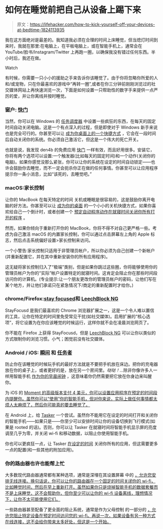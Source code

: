 # 如何在睡觉前把自己从设备上踢下来

> 原文：<https://lifehacker.com/how-to-kick-yourself-off-your-devices-at-bedtime-1824113935>

我在这方面绝对是最差的。我知道我必须在合理的时间上床睡觉，但当熄灯时间到来时，我就在那里:在电脑上，在平板电脑上，或在智能手机上，通常会在 YouTube/脸书/Instagram/Twitter 上再跑一圈，以确保我没有错过任何东西。半小时后，我还在做。

Watch

有时候，你需要一只小小的援助之手来告诉你该睡觉了。由于你将忽略你所爱的人和/或宠物，只在你最喜欢的游戏中“再转一圈”,或者在你三分钟前刚刚浏览过的社交媒体网站上再快速浏览一次，下面是如何设置一只帮助性的数字手来提供一点严厉的爱，并让你离线并按时睡觉。

### 窗户: [快门](https://www.den4b.com/products/shutter)

当然，你可以在 Windows 的 [任务调度器](https://lifehacker.com/how-can-i-start-and-shut-down-my-computer-automatically-5831504) 中设置一些疯狂的东西，在每天的固定时间自动关闭电脑。这是一个有点深入的过程，但是即使对于 Windows 新手来说也是完全可行的。你甚至可以让 [成为你桌面上的一个快捷方式](https://www.reddit.com/r/LifeProTips/comments/4m6ca2/lpt_set_a_shutdown_timer_in_windows_with_no/d3syj1v/) ，它会在一段时间后自动关闭你的系统。你必须自己激活它，但这是一个伟大的死亡开关。

也就是说，我发现 den4b 的免费应用 [快门](https://www.den4b.com/products/shutter) 一样有效，而且好用很多。安装它，你将有两个选项可以设置:一个触发器(比如每天的固定时间)和一个动作(关闭你的电脑)。如果你感觉没那么紧张，你可以让你的系统在设定的时间自动锁定——也许会鼓励你去睡觉，而不一定会扼杀你正在做的任何事情。你甚至可以让应用程序提示你一条小消息，比如“该死的，去睡觉吧。”

### macOS:家长控制

让你的 MacBook 在每天特定的时间 关机或睡眠是很容易的，这是鼓励你离开电脑的好方法。你甚至可以让 [成为你的桌面](https://www.cnet.com/how-to/how-to-put-a-sleep-timer-shortcut-on-your-mac-desktop/) 的一个小小的关机快捷方式，如果你喜欢给自己一个倒计时，或者创建一个 [预定自动程序动作](http://dailymactips.com/automate-your-mac-to-run-scheduled-tasks/)[在就寝时间关闭你所有打开的程序](https://lifehacker.com/quickly-quit-all-running-mac-applications-with-this-aut-5991690) 。

然而，如果你倾向于重新打开你的 MacBook，你将不得不对自己更严格一些。考虑为自己激活 macOS 的内置家长控制，你可以通过点击屏幕左上角的 Apple 标志，然后点击系统偏好设置>家长控制来访问。

一个小警告:家长控制只适用于非管理员帐户，所以你必须为自己创建一个新帐户(并重新配置它，并在其中重新安装你的所有应用程序)。

这无疑将家长控制归入了“极端”类别，但是如果你跳过这些圈，你将能够使用你的管理员帐户为你的“实际”帐户设置特定的就寝时间。这肯定会阻止你在那些时间段访问你的计算机。(专业提示:让一个朋友更改你的管理员帐户的密码，让他们写在某个地方，并让他们承诺只在紧急情况下/商定的重新配置时才给你。)

### chrome/Firefox:[stay focused](https://chrome.google.com/webstore/detail/stayfocusd/laankejkbhbdhmipfmgcngdelahlfoji?hl=en)和 [LeechBlock NG](https://addons.mozilla.org/en-US/firefox/addon/leechblock-ng/)

StayFocusd 是我们最喜欢的 Chrome 浏览器扩展之一，这是一个令人难以置信的工具，让你在特定的时间里免受常见干扰(如社交媒体)。启用扩展的“核心选项”，将它设置为在你应该睡觉的时候运行，这样你就不会在凌晨浏览网页了。

你不能在 Firefox 上获得 StayFocusd，但是 [LeechBlock NG](https://addons.mozilla.org/en-US/firefox/addon/leechblock-ng/) 可以让你以类似的方式限制你的浏览习惯。小气；困觉前没有社交媒体。

### Android / iOS: [瞬间](https://itunes.apple.com/us/app/moment-screen-time-tracker/id771541926?mt=8) 和 [任务者](https://play.google.com/store/apps/details?id=net.dinglisch.android.taskerm&hl=en)

防止你在该睡觉的时候玩手机的最好方法就是不要把手机放在床边。把你的充电器放在你的桌子上，或者更好的是，放在另一个房间里。*哒哒！*...除非你像许多人一样用智能手机 [作为你的早晨闹钟](https://lifehacker.com/why-you-should-stop-using-your-phone-to-wake-up-and-buy-1789840303) ，这意味着你仍然需要把它放在你身边来叫醒你。

为 iOS 的 [Moment 的高级版本支付 4 美元，你可以设置应用程序在预定的时间段内提醒你。虽然你可以“使用”你的智能手机，但对你来说，实际上做任何事情都太烦人太麻烦了，然后你可能真的要去睡觉了。](https://lifehacker.com/the-best-app-to-help-you-stay-off-of-your-phone-1823474344#_ga=2.23666298.1311642306.1521995781-396842925.1520800403)

在 Android 上，给 [Tasker](https://lifehacker.com/show-us-your-best-tasker-actions-487360630) 一个尝试。虽然你不能用它在设定的时间打开和关闭你的智能手机——如果只是——你至少可以安排时间让你的设备切换到飞行模式(如果是 rooted 的话)。否则，你可以让 Tasker 在就寝时间将智能手机显示屏的亮度调至几乎为零，并关闭 wi-fi 和移动数据，以阻止你使用智能手机。

你也可以更疯狂一点，让 Tasker [在设定的时间](http://www.project-jarvis.com/close-apps-tasker/) 关闭你所有的应用，但这需要更多一点的配置(和一些其他的附加应用)。

### 你的路由器也许也能帮上忙

大多数现代路由器通常都有某种选项，通常是深埋在其设置屏幕 中的 [，允许您安排无线连接。换句话说，你可以让你的路由器在一个固定的时间关闭你的 wi-fi，比如睡觉时间，然后在早上重新打开。虽然如果你只是烧掉智能手机的数据套餐而不是上床睡觉，这不会帮助你，但你至少可以让你的 wi-fi 设备离线，理想情况下，让你不太可能使用它们。](https://kb.netgear.com/24102/How-do-I-set-up-the-wireless-schedule-on-my-Nighthawk-router)

一些路由器甚至配备了更全面的阻止系统，通常是作为父母控制 的一部分的 [，允许您阻止特定设备在预定时间访问您的 wi-fi。再说一次，如果设备有另一种方式在线连接，这不会给你带来太多好处，但这是一个开始。](https://support.google.com/wifi/answer/7535858?hl=en)